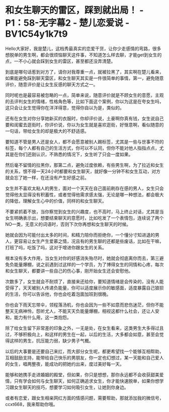 # 和女生聊天的雷区，踩到就出局！ - P1：58-无字幕2 - 楚儿恋爱说 - BV1C54y1k7t9

Hello大家好，我是楚儿，这档秀最真实的恋爱干货，让你少走感情的弯路，很多想脱单的男生啊，都会很烦恼聊天这件事，不知道怎么样去聊，才能get到女生的点，一不小心就会踩到女生的雷区，甚至都还没弄清楚。

到底是哪句话惹到对方了，请你对我尊重一点，就被拉黑了，其实啊在楚儿看来，如果能避免踩到聊天雷区，和女生聊天其实是一件很简单的事情，第一，避免随意评价，随意评价是让女生反感的聊天方式之一。

同时呢也是最容易被忽略的一点，简单来说，随意评价就是不顾女生的意愿，主观的去评判女生的情绪，性格角色等，比如下面这个案例，你以为这是在夸女生吗，这只会让女生觉得你在洋洋得意，觉得你自以为是，类似的。

还有在女生对你分享她新买的衣服时，你却评价说，土豪啊你真有钱，女生说自己要和闺蜜去逛街时，你评价说，你以为女生就是喜欢逛街，好惬意啊，看似随意的一句话，带给女生的却是极大的不舒适感。

要知道不管是男人还是女人，都不会愿意被别人踢标签，尤其是一些与世事不符的标签，每个人都有自己的生活方式，你可以不认同，但你不能对他人指指点点，尤其是在你们还刚认识，不熟悉的情况下，女生听了只会一度如果。

然后毫不留情的拉黑你，那第二点，避免过度依赖，有些男生啊，为了拉近和女生的关系，恨不得一天24小时都要和女生聊天，就好像一分钟不和女生互动，对方就会忘了她一样，在还没有产生好感之前。

女生并不喜欢太粘人的男生，面对一个天天在自己面前刷存在感的男人，女生只会觉得他太显得没有积蓄性，或者觉得他需求感太强，无论是哪一种想法，都会极大的降低，理解女生心中的价值，同样的和女生聊天。

不要紧抓着不放，当你察觉到女生的兴趣度，也不高时，马上终止对话，尤其是当女生明确表示出，想要结束聊天的意愿时，比如吃发了一个表情包，连续说了两个NO一类，无意义的词语时，否则下次你再想和女生聊天的时候。

她就会因为可能付出太多的时间，和精力陪你而拒绝你，一个懂分寸知进退的男人，更容易让女生产生爱慕之情，况且有的男生聊的还都是些废话，比如在干嘛，打班了吗，吃饭了吗，这对于增进你跟女生的关系。

根本没有多大作用，当女生对你的好感消失殆尽时，她就会彻底离你而去，第三避免负能量爆棚，说之前遇到过这样的一个学员，为了博得女生的同情和心疼，每次和女生聊天，都要讲一些自己的伤心事，刚开始女生还会安慰他。

次数多了，女生就会不耐烦了，直接来还给你，要知道情绪是会传染的，没有人能受得了，天天被别人传递负能量，你可以适度展示你的敏感面，适度暴露自己狼狈的生活，你可以告诉他，你也会吃着泡面加班到很晚。

你也会下雨天忘带伞，领程落汤机，你也会因为一些不如意而悲伤迷茫，但你不能整天无病神怜，怨听尤人，不能天天负能量爆棚，相视这都什么社会，还让人安和，能力有什么用，这一类抱怨。

除了给女生留下非常差的印象之外，一无是处，在女生看来，这类男生大多得过且过，不够积极向上，和这样的男生在一起，以后的生活，大多都会如意，甚至会觉得这样的男生，抗压能力弱，缺少男子气概。

以后的大事要是还要自己来扛，而大部分女生呢，都更希望找一个能够互相帮助，互相鼓励支持，能带给自己快乐的男朋友，你一定也幻想过，某一天能和自己爱人的女生，唱两整夜，能成功的把她约出来，度过美好每一天。

能够和她携手走进婚姻的殿堂，但如果，你只是想想，那你永远都不会收获甜美爱情，只有学会如何与女生聊天，如何正确追求女生，你才能快速脱单，如果你想学习跟女生聊天的技巧，想要学习如何吸引女生，让她到你身边。

或者有恋爱，跟女生相亲网红方面的情感问题，需要帮助，那就添加我的微信号，ccxt668，我来帮助你哦。
